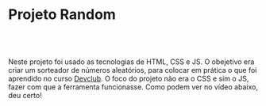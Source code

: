 <h1>Projeto Random</h1>
<br/>
<br/>
<br/>
Neste projeto foi usado as tecnologias de HTML, CSS e JS. O obejetivo era criar um sorteador de números aleatórios, para colocar em prática o que foi aprendido no curso <a href="https://rodolfomori.com.br/devclub-n1/">Devclub</a>. 
O foco do projeto não era o CSS e sim o JS, fazer com que a ferramenta funcionasse. Como podem ver no vídeo abaixo, deu certo!
